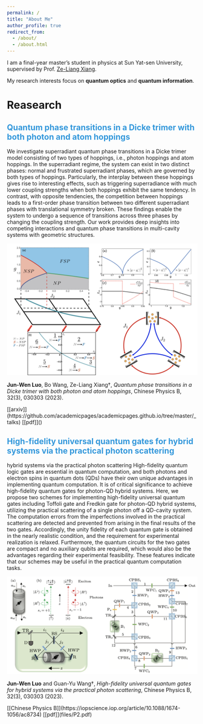 ```yaml
---
permalink: /
title: "About Me"
author_profile: true
redirect_from: 
  - /about/
  - /about.html
---
```


I am a final-year master’s student in physics at Sun Yat-sen University, supervised by Prof. [Ze-Liang Xiang](https://scholar.google.co.jp/citations?user=akB8u4sAAAAJ&hl=en&oi=ao). <p>My research interests focus on <strong>quantum optics</strong> and <strong>quantum information</strong>.</p>

Reasearch
======
## <span style="color:#3498db;">Quantum phase transitions in a Dicke trimer with both photon and atom hoppings</span>
We investigate superradiant quantum phase transitions in a Dicke trimer model consisting of two types of hoppings, i.e., photon hoppings and atom hoppings. In the superradiant regime, the system can exist in two distinct phases: normal and frustrated superradiant phases, which are governed by both types of hoppings. Particularly, the interplay between these hoppings gives rise to interesting effects, such as triggering superradiance with much lower coupling strengths when both hoppings exhibit the same tendency. In contrast, with opposite tendencies, the competition between hoppings leads to a first-order phase transition between two different superradiant phases with translational symmetry broken. These findings enable the system to undergo a sequence of transitions across three phases by changing the coupling strength. Our work provides deep insights into competing interactions and quantum phase transitions in multi-cavity systems with geometric structures.

![Project Image](images/Project_3.png)
<p>
  <strong>Jun-Wen Luo</strong>, Bo Wang, Ze-Liang Xiang&#8224;,  
  <em>Quantum phase transitions in a Dicke trimer with both photon and atom hoppings</em>,  
 Chinese Physics B, 32(3), 030303 (2023).
</p>
[[arxiv]](https://github.com/academicpages/academicpages.github.io/tree/master/_talks) [[pdf]]()


## <span style="color:#3498db;">High-fidelity universal quantum gates for hybrid systems via the practical photon scattering
hybrid systems via the practical photon scattering</span>
High-fidelity quantum logic gates are essential in quantum computation, and both photons and electron spins in quantum dots (QDs) have their own unique advantages in implementing quantum computation. It is of critical significance to achieve high-fidelity quantum gates for photon-QD hybrid systems. Here, we propose two schemes for implementing high-fidelity universal quantum gates including Toffoli gate and Fredkin gate for photon-QD hybrid systems, utilizing the practical scattering of a single photon off a QD-cavity system. The computation errors from the imperfections involved in the practical scattering are detected and prevented from arising in the final results of the two gates. Accordingly, the unity fidelity of each quantum gate is obtained in the nearly realistic condition, and the requirement for experimental realization is relaxed. Furthermore, the quantum circuits for the two gates are compact and no auxiliary qubits are required, which would also be the advantages regarding their experimental feasibility. These features indicate that our schemes may be useful in the practical quantum computation tasks.

![Project Image](images/Project_4.png)
<p>
  <strong>Jun-Wen Luo</strong> and Guan-Yu Wang&#8224;,  
  <em>High-fidelity universal quantum gates for hybrid systems via the practical photon scattering</em>,  
 Chinese Physics B, 32(3), 030303 (2023).
</p>
[[Chinese Physics B]](https://iopscience.iop.org/article/10.1088/1674-1056/ac8734) [[pdf]](files/P2.pdf) 


